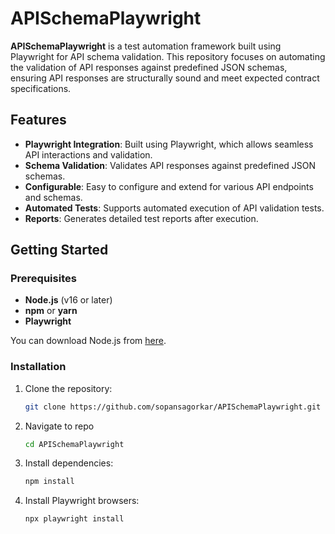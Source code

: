 # APISchemaPlaywright

**APISchemaPlaywright** is a test automation framework built using Playwright for API schema validation. This repository focuses on automating the validation of API responses against predefined JSON schemas, ensuring API responses are structurally sound and meet expected contract specifications.

## Features

- **Playwright Integration**: Built using Playwright, which allows seamless API interactions and validation.
- **Schema Validation**: Validates API responses against predefined JSON schemas.
- **Configurable**: Easy to configure and extend for various API endpoints and schemas.
- **Automated Tests**: Supports automated execution of API validation tests.
- **Reports**: Generates detailed test reports after execution.

## Getting Started

### Prerequisites

- **Node.js** (v16 or later)
- **npm** or **yarn**
- **Playwright**

You can download Node.js from [here](https://nodejs.org/).

### Installation

1. Clone the repository:

   ```bash
   git clone https://github.com/sopansagorkar/APISchemaPlaywright.git

2. Navigate to repo
   ```bash
   cd APISchemaPlaywright

3. Install dependencies:

   ```bash
   npm install
4. Install Playwright browsers:

   ```bash
   npx playwright install

